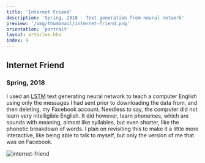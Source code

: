 ```yaml
---
title: 'Internet Friend'
description: 'Spring, 2018 - Text generation from neural network'
preview: '/img/thumbnail/internet-friend.png'
orientation: 'portrait'
layout: articles.hbs
index: 9
---
```

## Internet Friend
### Spring, 2018

I used an [LSTM](https://machinelearningmastery.com/text-generation-lstm-recurrent-neural-networks-python-keras/) text generating neural network to teach a computer English using only the messages I had sent prior to downloading the data from, and then deleting, my Facebook account. Needless to say, the computer did not learn very intelligible English. It did however, learn phonemes, which are sounds with meaning, almost like syllables, but even shorter, like the phonetic breakdown of words. I plan on revisiting this to make it a little more interactive, like being able to talk to myself, but only the version of me that was on Facebook.

![internet-friend](https://raw.githubusercontent.com/thomas-williams/portfolio/master/pictures/other/internet_friend.jpg)